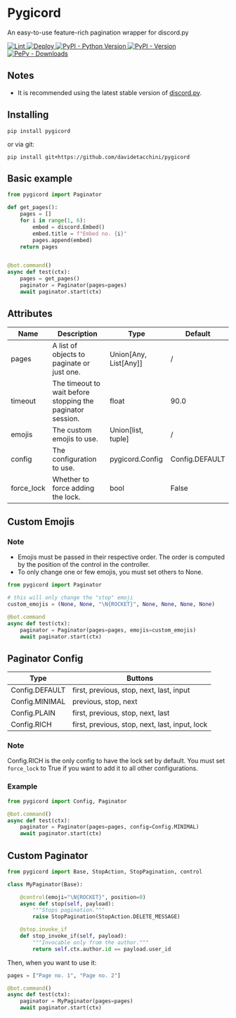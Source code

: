 # Pygicord
An easy-to-use feature-rich pagination wrapper for discord.py

<a href="https://github.com/davidetacchini/pygicord/actions" traget="_blank">
	<img src="https://github.com/davidetacchini/pygicord/workflows/Lint/badge.svg" alt="Lint">
</a>
<a href="https://github.com/davidetacchini/pygicord/actions" traget="_blank">
	<img src="https://github.com/davidetacchini/pygicord/workflows/Deploy/badge.svg" alt="Deploy">
</a>
<a href="https://pypi.org/project/pygicord" traget="_blank">
   <img alt="PyPI - Python Version" src="https://img.shields.io/pypi/pyversions/pygicord"> 
</a>
<a href="https://pypi.org/project/pygicord" traget="_blank">
    <img alt="PyPI - Version" src="https://img.shields.io/pypi/v/pygicord">
</a>
<a href="https://pepy.tech/project/pygicord" traget="_blank">
	<img alt="PePy - Downloads" src="https://pepy.tech/badge/pygicord">
</a>

## Notes

* It is recommended using the latest stable version of <a href="https://discordpy.readthedocs.io/en/stable/">discord.py</a>.

## Installing

```shell
pip install pygicord
```

or via git:

```shell
pip install git+https://github.com/davidetacchini/pygicord
```

## Basic example

```py
from pygicord import Paginator

def get_pages():
    pages = []
    for i in range(1, 6):
        embed = discord.Embed()
        embed.title = f"Embed no. {i}"
        pages.append(embed)
    return pages


@bot.command()
async def test(ctx):
    pages = get_pages()
    paginator = Paginator(pages=pages)
    await paginator.start(ctx)
```

## Attributes

| Name       | Description                                                | Type                  | Default        |
|------------|------------------------------------------------------------|-----------------------|----------------|
| pages      | A list of objects to paginate or just one.                 | Union[Any, List[Any]] | /              |
| timeout    | The timeout to wait before stopping the paginator session. | float                 | 90.0           |
| emojis     | The custom emojis to use.                                  | Union[list, tuple]    | /              |
| config     | The configuration to use.                                  | pygicord.Config       | Config.DEFAULT |
| force_lock | Whether to force adding the lock.                          | bool                  | False          |

## Custom Emojis

### Note

* Emojis must be passed in their respective order. The order is computed by the position of the control in the controller.
* To only change one or few emojis, you must set others to None.

```py
from pygicord import Paginator

# this will only change the "stop" emoji
custom_emojis = (None, None, "\N{ROCKET}", None, None, None, None)

@bot.command
async def test(ctx):
    paginator = Paginator(pages=pages, emojis=custom_emojis)
    await paginator.start(ctx)
```

## Paginator Config

| Type           | Buttons                                        |
|----------------|------------------------------------------------|
| Config.DEFAULT | first, previous, stop, next, last, input       |
| Config.MINIMAL |        previous, stop, next                    |
| Config.PLAIN   | first, previous, stop, next, last              |
| Config.RICH    | first, previous, stop, next, last, input, lock |

### Note

Config.RICH is the only config to have the lock set by default. You must set `force_lock` to True if you want to add it to all other configurations.

### Example

```py
from pygicord import Config, Paginator

@bot.command()
async def test(ctx):
    paginator = Paginator(pages=pages, config=Config.MINIMAL)
    await paginator.start(ctx)
```

## Custom Paginator

```py
from pygicord import Base, StopAction, StopPagination, control

class MyPaginator(Base):

    @control(emoji="\N{ROCKET}", position=0)
    async def stop(self, payload):
		"""Stops pagination."""
        raise StopPagination(StopAction.DELETE_MESSAGE)

    @stop.invoke_if
    def stop_invoke_if(self, payload):
        """Invocable only from the author."""
        return self.ctx.author.id == payload.user_id
```

Then, when you want to use it:

```py
pages = ["Page no. 1", "Page no. 2"]

@bot.command()
async def test(ctx):
    paginator = MyPaginator(pages=pages)
    await paginator.start(ctx)
```

